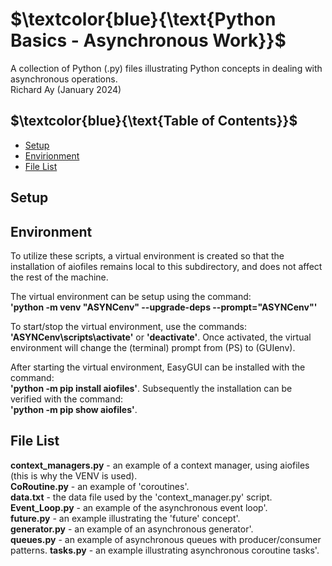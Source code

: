 # $`\textcolor{blue}{\text{Python Basics - Asynchronous Work}}`$
A collection of Python (.py) files illustrating Python concepts in dealing 
with asynchronous operations.  
Richard Ay (January 2024)

## $`\textcolor{blue}{\text{Table of Contents}}`$  
* [Setup](#setup)
* [Envirionment](#environment)
* [File List](#file-list)



## Setup
  

## Environment
To utilize these scripts, a virtual environment is created so that the installation of aiofiles remains
local to this subdirectory, and does not affect the rest of the machine.

The virtual environment can be setup using the command:  
**'python -m venv "ASYNCenv" --upgrade-deps --prompt="ASYNCenv"'**

To start/stop the virtual environment, use the commands: **'ASYNCenv\scripts\activate'** or **'deactivate'**. Once
activated, the virtual environment will change the (terminal) prompt from (PS) to (GUIenv).

After starting the virtual environment, EasyGUI can be installed with the command:  
**'python -m pip install aiofiles'**.  Subsequently the installation can be verified with the command:  
**'python -m pip show aiofiles'**.   




## File List
**context_managers.py** - an example of a context manager, using aiofiles (this is why the VENV is used).  
**CoRoutine.py** - an example of 'coroutines'.  
**data.txt** - the data file used by the 'context_manager.py' script.  
**Event_Loop.py** - an example of the asynchronous event loop'.  
**future.py** - an example illustrating the 'future' concept'.  
**generator.py** - an example of an asynchronous generator'.  
**queues.py** - an example of asynchronous queues with producer/consumer patterns.
**tasks.py** - an example illustrating asynchronous coroutine tasks'.  

 
 

